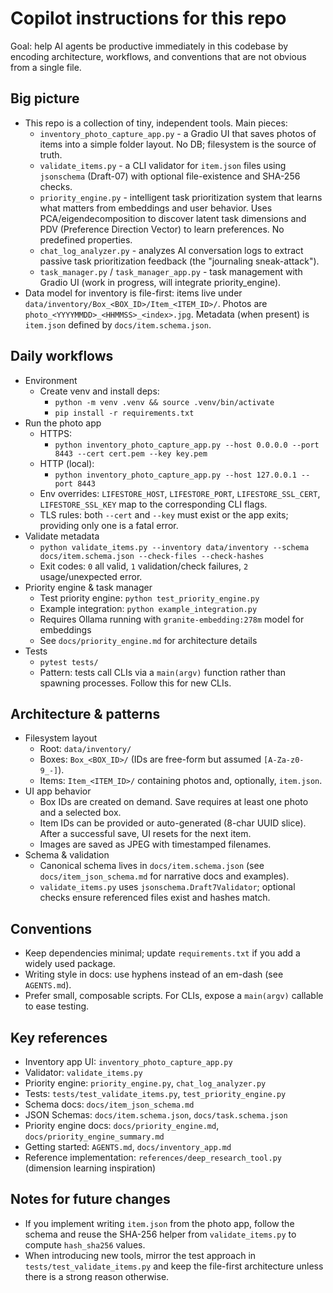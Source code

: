 # Copilot instructions for this repo

Goal: help AI agents be productive immediately in this codebase by encoding architecture, workflows, and conventions that are not obvious from a single file.

## Big picture

- This repo is a collection of tiny, independent tools. Main pieces:
  - `inventory_photo_capture_app.py` - a Gradio UI that saves photos of items into a simple folder layout. No DB; filesystem is the source of truth.
  - `validate_items.py` - a CLI validator for `item.json` files using `jsonschema` (Draft-07) with optional file-existence and SHA-256 checks.
  - `priority_engine.py` - intelligent task prioritization system that learns what matters from embeddings and user behavior. Uses PCA/eigendecomposition to discover latent task dimensions and PDV (Preference Direction Vector) to learn preferences. No predefined properties.
  - `chat_log_analyzer.py` - analyzes AI conversation logs to extract passive task prioritization feedback (the "journaling sneak-attack").
  - `task_manager.py` / `task_manager_app.py` - task management with Gradio UI (work in progress, will integrate priority_engine).
- Data model for inventory is file-first: items live under `data/inventory/Box_<BOX_ID>/Item_<ITEM_ID>/`. Photos are `photo_<YYYYMMDD>_<HHMMSS>_<index>.jpg`. Metadata (when present) is `item.json` defined by `docs/item.schema.json`.

## Daily workflows

- Environment
  - Create venv and install deps:
    - `python -m venv .venv && source .venv/bin/activate`
    - `pip install -r requirements.txt`
- Run the photo app
  - HTTPS:
    - `python inventory_photo_capture_app.py --host 0.0.0.0 --port 8443 --cert cert.pem --key key.pem`
  - HTTP (local):
    - `python inventory_photo_capture_app.py --host 127.0.0.1 --port 8443`
  - Env overrides: `LIFESTORE_HOST`, `LIFESTORE_PORT`, `LIFESTORE_SSL_CERT`, `LIFESTORE_SSL_KEY` map to the corresponding CLI flags.
  - TLS rules: both `--cert` and `--key` must exist or the app exits; providing only one is a fatal error.
- Validate metadata
  - `python validate_items.py --inventory data/inventory --schema docs/item.schema.json --check-files --check-hashes`
  - Exit codes: `0` all valid, `1` validation/check failures, `2` usage/unexpected error.
- Priority engine & task manager
  - Test priority engine: `python test_priority_engine.py`
  - Example integration: `python example_integration.py`
  - Requires Ollama running with `granite-embedding:278m` model for embeddings
  - See `docs/priority_engine.md` for architecture details
- Tests
  - `pytest tests/`
  - Pattern: tests call CLIs via a `main(argv)` function rather than spawning processes. Follow this for new CLIs.

## Architecture & patterns

- Filesystem layout
  - Root: `data/inventory/`
  - Boxes: `Box_<BOX_ID>/` (IDs are free-form but assumed `[A-Za-z0-9_-]`).
  - Items: `Item_<ITEM_ID>/` containing photos and, optionally, `item.json`.
- UI app behavior
  - Box IDs are created on demand. Save requires at least one photo and a selected box.
  - Item IDs can be provided or auto-generated (8-char UUID slice). After a successful save, UI resets for the next item.
  - Images are saved as JPEG with timestamped filenames.
- Schema & validation
  - Canonical schema lives in `docs/item.schema.json` (see `docs/item_json_schema.md` for narrative docs and examples).
  - `validate_items.py` uses `jsonschema.Draft7Validator`; optional checks ensure referenced files exist and hashes match.

## Conventions

- Keep dependencies minimal; update `requirements.txt` if you add a widely used package.
- Writing style in docs: use hyphens instead of an em-dash (see `AGENTS.md`).
- Prefer small, composable scripts. For CLIs, expose a `main(argv)` callable to ease testing.

## Key references

- Inventory app UI: `inventory_photo_capture_app.py`
- Validator: `validate_items.py`
- Priority engine: `priority_engine.py`, `chat_log_analyzer.py`
- Tests: `tests/test_validate_items.py`, `test_priority_engine.py`
- Schema docs: `docs/item_json_schema.md`
- JSON Schemas: `docs/item.schema.json`, `docs/task.schema.json`
- Priority engine docs: `docs/priority_engine.md`, `docs/priority_engine_summary.md`
- Getting started: `AGENTS.md`, `docs/inventory_app.md`
- Reference implementation: `references/deep_research_tool.py` (dimension learning inspiration)

## Notes for future changes

- If you implement writing `item.json` from the photo app, follow the schema and reuse the SHA-256 helper from `validate_items.py` to compute `hash_sha256` values.
- When introducing new tools, mirror the test approach in `tests/test_validate_items.py` and keep the file-first architecture unless there is a strong reason otherwise.
